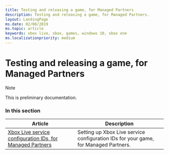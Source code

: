 ```yaml
---
title: Testing and releasing a game, for Managed Partners
description: Testing and releasing a game, for Managed Partners.
layout: LandingPage
ms.date: 02/08/2019
ms.topic: article
keywords: xbox live, xbox, games, windows 10, xbox one
ms.localizationpriority: medium
---
```


# Testing and releasing a game, for Managed Partners

> [!NOTE]
> This is preliminary documentation.


### In this section

| Article | Description |
|---------|-------------|
| [Xbox Live service configuration IDs, for Managed Partners](../../xbox-live-service-configuration.md) | Setting up Xbox Live service configuration IDs for your game, for Managed Partners. |
